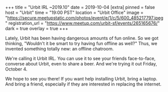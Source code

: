 +++
title = "Urbit IRL ~2019.10"
date = 2019-10-04
[extra]
pinned = false
host = "Urbit"
time = "19:00 PST"
location = "Urbit Office"
image = "https://secure.meetupstatic.com/photos/event/e/1/c/5/600_485217797.jpeg"
registration_url = "https://www.meetup.com/urbit-sf/events/265165676/"
dark = true
overlay = true
+++

Lately, Urbit has been having dangerous amounts of fun online. So we got thinking, "Wouldn't it be smart to try having fun offline as well?" Thus, we invented something totally new: an offline chatroom.

We're calling it Urbit IRL. You can use it to see your friends face-to-face, converse about Urbit, even to share a beer. And we're trying it out Friday, October 4.

We hope to see you there! If you want help installing Urbit, bring a laptop. And bring a friend, especially if they are interested in replacing the internet.
